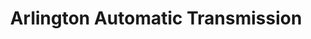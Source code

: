 ---
title: "Arlington Automatic Transmission"
url: /arlington/arlington-automatic-transmission/
shop: Autowerkstatt
---